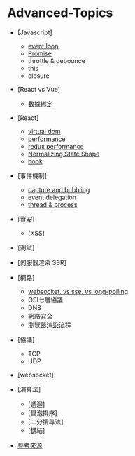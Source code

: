 # Advanced-Topics

* [Javascript]
    * [event loop](https://medium.com/infinitegamer/why-event-loop-exist-e8ac9d287044)
    * [Promise](https://developer.mozilla.org/zh-TW/docs/Web/JavaScript/Reference/Global_Objects/Promise)
    * throttle & debounce
    * this
    * closure
* [React vs Vue]
    * [數據綁定](https://www.gushiciku.cn/pl/pKLc/zh-tw)
* [React]
    * [virtual dom](https://medium.com/%E6%89%8B%E5%AF%AB%E7%AD%86%E8%A8%98/build-a-simple-virtual-dom-5cf12ccf379f)
    * [performance](https://blog.techbridge.cc/2018/01/05/react-render-optimization/)
    * [redux performance](https://redux.js.org/faq/performance#how-well-does-redux-scale-in-terms-of-performance-and-architecture)
    * [Normalizing State Shape](https://redux.js.org/usage/structuring-reducers/normalizing-state-shape)
    * [hook](https://www.ruanyifeng.com/blog/2020/09/react-hooks-useeffect-tutorial.html)
* [事件機制]
    * [capture and bubbling](https://blog.techbridge.cc/2017/07/15/javascript-event-propagation/)
    * event delegation
    * [thread & process](https://www.ruanyifeng.com/blog/2013/04/processes_and_threads.html)
* [資安]
    * [XSS] 
* [測試]
* [伺服器渲染 SSR]
* [網路]
    * [websocket. vs sse. vs long-polling](https://www.ruanyifeng.com/blog/2017/05/server-sent_events.html)
    * OSI七層協議
    * DNS
    * 網路安全
    * [瀏覽器渲染流程](https://www.gushiciku.cn/pl/gpqt/zh-tw)
* [協議]
    * TCP
    * UDP
* [websocket]
* [演算法]
    * [遞迴]
    * [冒泡排序]
    * [二分搜尋法]
    * [鏈結]

* [參考來源](https://www.ruanyifeng.com/blog/javascript/)
